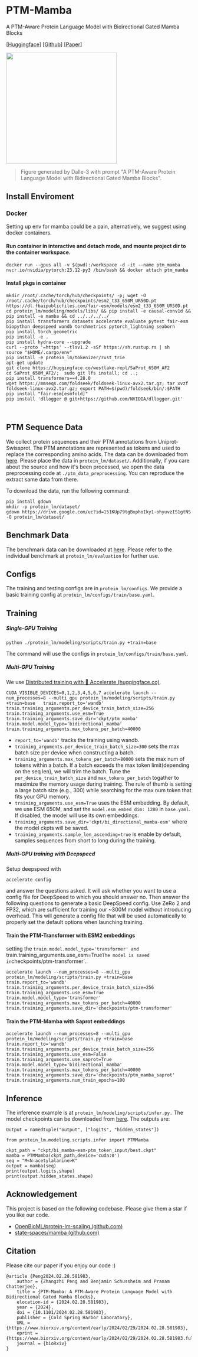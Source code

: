# PTM-Mamba

A PTM-Aware Protein Language Model with Bidirectional Gated Mamba Blocks

[[Huggingface](https://huggingface.co/ChatterjeeLab/PTM-Mamba)]    [[Github](https://github.com/programmablebio/ptm-mamba)]   [[Paper](https://www.biorxiv.org/content/10.1101/2024.02.28.581983v1)]

<img src="https://cdn-uploads.huggingface.co/production/uploads/6430c79620265810703d3986/7QdA6MZ6OTmNHuwyDqFnN.png" width="300" height="300">

> Figure generated by Dalle-3 with prompt "A PTM-Aware Protein Language Model with Bidirectional Gated Mamba Blocks".

## Install Enviroment

### Docker

Setting up env for mamba could be a pain, alternatively, we suggest using docker containers.

#### Run container in interactive and detach mode, and mounte project dir to the container workspace.

```
docker run --gpus all -v $(pwd):/workspace -d -it --name ptm_mamba nvcr.io/nvidia/pytorch:23.12-py3 /bin/bash && docker attach ptm_mamba
```

#### Install pkgs in container

```
mkdir /root/.cache/torch/hub/checkpoints/ -p; wget -O /root/.cache/torch/hub/checkpoints/esm2_t33_650M_UR50D.pt https://dl.fbaipublicfiles.com/fair-esm/models/esm2_t33_650M_UR50D.pt
cd protein_lm/modeling/models/libs/ && pip install -e causal-conv1d && pip install -e mamba && cd ../../../../
pip install transformers datasets accelerate evaluate pytest fair-esm biopython deepspeed wandb torchmetrics pytorch_lightning seaborn
pip install torch_geometric
pip install -e .
pip install hydra-core --upgrade
curl --proto '=https' --tlsv1.2 -sSf https://sh.rustup.rs | sh
source "$HOME/.cargo/env"
pip install -e protein_lm/tokenizer/rust_trie
apt-get update
git clone https://huggingface.co/westlake-repl/SaProt_650M_AF2
cd SaProt_650M_AF2/;  sudo git lfs install; cd ..;
pip install transformers==4.28.0
wget https://mmseqs.com/foldseek/foldseek-linux-avx2.tar.gz; tar xvzf foldseek-linux-avx2.tar.gz; export PATH=$(pwd)/foldseek/bin/:$PATH
pip install "fair-esm[esmfold]"
pip install 'dllogger @ git+https://github.com/NVIDIA/dllogger.git'



```

## PTM Sequence Data

We collect protein sequences and their PTM annotations from Uniprot-Swissprot. The PTM annotations are represented as tokens and used to replace the corresponding amino acids. The data can be downloaded from [here](https://drive.google.com/file/d/151KUp79tgBxphoIky1-ohyuvzIS1gtNS/view?usp=drive_link). Please place the data in  `protein_lm/dataset/`. Additionally, if you care about the source and how it's been processed, we open the data preprocessing code at `./ptm_data_preprocessing`. You can reproduce the extract same data from there.

To download the data, run the following command:

```
pip install gdown
mkdir -p protein_lm/dataset/
gdown https://drive.google.com/uc?id=151KUp79tgBxphoIky1-ohyuvzIS1gtNS -O protein_lm/dataset/
```

## Benchmark Data

The benchmark data can be downloaded at [here](https://drive.google.com/drive/folders/1RGoTzT5v_aymQQIU32IdU1-ue9Fea9la?usp=sharing). Please refer to the individual benchmark at `protein_lm/evaluation` for further use.

## Configs

The training and testing configs are in `protein_lm/configs`. We provide a basic training config at `protein_lm/configs/train/base.yaml`.

## Training

##### Single-GPU Training

```
python ./protein_lm/modeling/scripts/train.py +train=base 
```

The command will use the configs in `protein_lm/configs/train/base.yaml`.

##### Multi-GPU Training

We use [Distributed training with 🤗 Accelerate (huggingface.co)](https://huggingface.co/docs/transformers/main/accelerate).

```
CUDA_VISIBLE_DEVICES=0,1,2,3,4,5,6,7 accelerate launch --num_processes=8 --multi_gpu protein_lm/modeling/scripts/train.py +train=base   train.report_to='wandb' train.training_arguments.per_device_train_batch_size=256 train.training_arguments.use_esm=True train.training_arguments.save_dir='ckpt/ptm_mamba' train.model.model_type='bidirectional_mamba' train.training_arguments.max_tokens_per_batch=40000 
```

- `report_to='wandb'`  tracks the training using wandb.
- `training_arguments.per_device_train_batch_size=300` sets the max batch size per device when constructing a batch.
- `training_arguments.max_tokens_per_batch=80000` sets the max num of tokens within a batch. If a batch exceeds the max token limit(depending on the seq len), we will trim the batch. Tune the `per_device_train_batch_size` and ``max_tokens_per_batch`` togather to maximize the memory usage during training. The rule of thumb is setting a large batch size (e.g., 300) while searching for the max num token that fits your GPU memory.
- `training_arguments.use_esm=True` uses the ESM embedding. By default, we use ESM 650M, and set the `model.esm_embed_dim: 1280` in `base.yaml`.  If disabled, the model will use its own embeddings.
- `training_arguments.save_dir='ckpt/bi_directional_mamba-esm'` where the model ckpts will be saved.
- `training_arguments.sample_len_ascending=true` is enable by default, samples sequences from short to long during the training.

##### Multi-GPU training with Deepspeed

Setup deepspeed with

```
accelerate config
```

and answer the questions asked. It will ask whether you want to use a config file for DeepSpeed to which you should answer no. Then answer the following questions to generate a basic DeepSpeed config. Use ZeRo 2 and FP32, which are sufficient for training our ~300M model without introducing overhead. This will generate a config file that will be used automatically to properly set the default options when launching training.


#### Train the PTM-Transformer with ESM2 embeddings
setting the `train.model.model_type='transformer' and `train.training_arguments.use_esm=True` The model is saved in `checkpoints/ptm-transformer`.
```
accelerate launch --num_processes=8 --multi_gpu protein_lm/modeling/scripts/train.py +train=base   train.report_to='wandb' train.training_arguments.per_device_train_batch_size=256 train.training_arguments.use_esm=True train.model.model_type='transformer' train.training_arguments.max_tokens_per_batch=40000  train.training_arguments.save_dir='checkpoints/ptm-transformer'
```

#### Train the PTM-Mamba with Saprot embeddings
```
accelerate launch --num_processes=8 --multi_gpu protein_lm/modeling/scripts/train.py +train=base  train.report_to='wandb' train.training_arguments.per_device_train_batch_size=256 train.training_arguments.use_esm=False train.training_arguments.use_saprot=True  train.model.model_type='bidirectional_mamba' train.training_arguments.max_tokens_per_batch=40000 train.training_arguments.save_dir='checkpoints/ptm_mamba_saprot' train.training_arguments.num_train_epochs=100
```

## Inference

The inference example is at `protein_lm/modeling/scripts/infer.py.` The model checkpoints can be downloaded from [here](https://drive.google.com/file/d/1x_rKff0xswWU7_ixKYvZvWYZPR23cd8x/view?usp=sharing). The outputs are:

```
Output = namedtuple("output", ["logits", "hidden_states"])
```

```
from protein_lm.modeling.scripts.infer import PTMMamba

ckpt_path = "ckpt/bi_mamba-esm-ptm_token_input/best.ckpt"
mamba = PTMMamba(ckpt_path,device='cuda:0')
seq = "M<N-acetylalanine>K"
output = mamba(seq)
print(output.logits.shape)
print(output.hidden_states.shape)
```

## Acknowledgement

This project is based on the  following codebase. Please give them a star if you like our code.

- [OpenBioML/protein-lm-scaling (github.com)](https://github.com/OpenBioML/protein-lm-scaling)
- [state-spaces/mamba (github.com)](https://github.com/state-spaces/mamba)

## Citation

Please cite our paper if you enjoy our code :)

```
@article {Peng2024.02.28.581983,
	author = {Zhangzhi Peng and Benjamin Schussheim and Pranam Chatterjee},
	title = {PTM-Mamba: A PTM-Aware Protein Language Model with Bidirectional Gated Mamba Blocks},
	elocation-id = {2024.02.28.581983},
	year = {2024},
	doi = {10.1101/2024.02.28.581983},
	publisher = {Cold Spring Harbor Laboratory},
	URL = {https://www.biorxiv.org/content/early/2024/02/29/2024.02.28.581983},
	eprint = {https://www.biorxiv.org/content/early/2024/02/29/2024.02.28.581983.full.pdf},
	journal = {bioRxiv}
}

```
